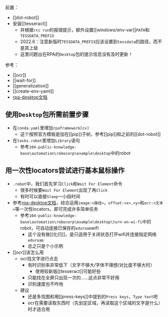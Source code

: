 前置：
- [[dot-robot]]
- 安装[[tesseract]]
  - 并根据`rcc run`的报错提示，额外设置[[windows/env-var]]`PATH`和`TESSDATA_PREFIX`
  - 2022.6：注意新版时`TESSDATA_PREFIX`应该设置到`tessdata`的路径，而不是其上级
  - 这里问题出在RPA的`Desktop`包的提示信息没有及时更新！

参考：
- [[ocr]]
- [[wait-for]]
- [[generalization]]
- [[create-env-yaml]]
- [rpa-desktop文档](https://robocorp.com/docs/libraries/rpa-framework/rpa-desktop)

## 使用`Desktop`包所需前置步骤
- 在`conda.yaml`里增加`rpaframework[cv]`
  - 这个按照官方模板是加在[[pip]]子树，参考[[pip]]和之前的[[dot-robot]]
- 在`tasks.robot`里增加`Library`语句
  - 参考`104-public-knowledge-base\automation\robocorp\example\desktop`中的robot
## 用一次性locators尝试进行基本鼠标操作
- `.robot`中，我们首先学习`Click`和`Wait For Element`命令
  - 很多时候要`Wait For Element`出现了再`Click`
  - 有时可以直接`Sleep`一小段时间
- 参考[rpa-desktop文档](https://robocorp.com/docs/libraries/rpa-framework/rpa-desktop)，综合运用`image:<路径>`，`offset:<x>,<y>`和`ocr:<文本>`等一次性locators，即可完成许多简单任务
  - 参考`104-public-knowledge-base\automation\robocorp\example\desktop\turn-on-wi-fi`中的robot，可自动连接已保存的`eduroam`wifi
    - 这个没有做[[化归]]，是只适用于关闭状态打开wifi并连接指定网络`eduroam`
    - 总之只是个小示例
- [[ocr]]该怎么用
  - ocr找文字进行点击
    - 有时识别率非常低下（文字不够大/字体不理想/对比度不够大时）
      - 使用较新版[[tesseract]]可能好些
    - 只能找在全屏只出现一次的……这点非常不好用
    - 识别速度也不咋地
  - 建议
    - 还是多找图和用[[press-keys]]中提到的`Press keys`，`Type text`吧
    - ocr在需要读取东西时（先划定区域，再读取这个区域的文字是什么）时才适合用